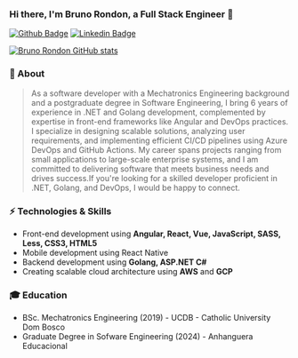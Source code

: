 ### Hi there, I'm Bruno Rondon, a Full Stack Engineer 👋

[![Github Badge](https://img.shields.io/badge/-Github-000?style=flat-square&logo=Github&logoColor=white&link=https://github.com/rondon23)](https://github.com/rondon23)
[![Linkedin Badge](https://img.shields.io/badge/-LinkedIn-blue?style=flat-square&logo=Linkedin&logoColor=white&link=https://www.linkedin.com/in/bruno-rondon-da-silva/)](https://www.linkedin.com/in/bruno-rondon-da-silva/)


[![Bruno Rondon GitHub stats](https://github-readme-stats.vercel.app/api?username=rondon23&show_icons=true&theme=dark)](https://github.com/anuraghazra/github-readme-stats)

### :punch: About
> As a software developer with a Mechatronics Engineering background and a postgraduate degree in Software Engineering, I bring 6 years of experience in .NET and Golang development, complemented by expertise in front-end frameworks like Angular and DevOps practices. I specialize in designing scalable solutions, analyzing user requirements, and implementing efficient CI/CD pipelines using Azure DevOps and GitHub Actions. My career spans projects ranging from small applications to large-scale enterprise systems, and I am committed to delivering software that meets business needs and drives success.If you're looking for a skilled developer proficient in .NET, Golang, and DevOps, I would be happy to connect.

### :zap: Technologies & Skills
* Front-end development using **Angular, React, Vue, JavaScript, SASS, Less, CSS3, HTML5**
* Mobile development using React Native
* Backend development using **Golang, ASP.NET C#**
* Creating scalable cloud architecture using **AWS** and **GCP**

### :mortar_board: Education
* BSc. Mechatronics Engineering (2019) - UCDB - Catholic University Dom Bosco
* Graduate Degree in Sofware Engineering (2024) - Anhanguera Educacional

<!--
**rondon23/rondon23** is a ✨ _special_ ✨ repository because its `README.md` (this file) appears on your GitHub profile.

Here are some ideas to get you started:

- 🔭 I’m currently working on ...
- 🌱 I’m currently learning ...
- 👯 I’m looking to collaborate on ...
- 🤔 I’m looking for help with ...
- 💬 Ask me about ...
- 📫 How to reach me: ...
- 😄 Pronouns: ...
- ⚡ Fun fact: ...
-->
